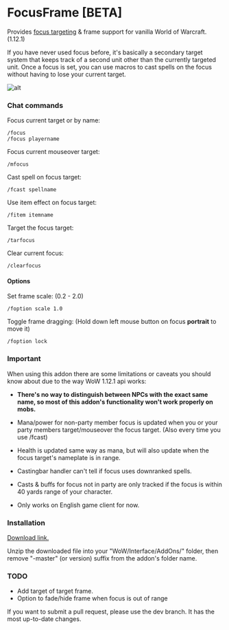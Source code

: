 # FocusFrame [BETA]
Provides [focus targeting](http://wowwiki.wikia.com/wiki/Focus_target) & frame support for vanilla World of Warcraft. (1.12.1)

If you have never used focus before, it's basically a secondary target system that keeps track of a second unit other than the currently targeted unit. Once a focus is set, you can use macros to cast spells on the focus without having to lose your current target.

![alt](http://i.imgur.com/Qziq2wX.jpg)

### Chat commands

Focus current target or by name:
```
/focus
/focus playername
```

Focus current mouseover target:
```
/mfocus
```

Cast spell on focus target:
```
/fcast spellname
```

Use item effect on focus target:
```
/fitem itemname
```

Target the focus target:
```
/tarfocus
```

Clear current focus:
```
/clearfocus
```

#### Options

Set frame scale: (0.2 - 2.0)
```
/foption scale 1.0
```

Toggle frame dragging:
(Hold down left mouse button on focus **portrait** to move it)
```
/foption lock
```


### Important
When using this addon there are some limitations or caveats you should know about due to the way WoW 1.12.1 api works:

- **There's no way to distinguish between NPCs with the exact same name, so most of this addon's functionality won't work properly on mobs.**
- Mana/power for non-party member focus is updated when you or your party members target/mouseover the focus target. (Also every time you use /fcast)
- Health is updated same way as mana, but will also update when the focus target's nameplate is in range.

- Castingbar handler can't tell if focus uses downranked spells.
- Casts & buffs for focus not in party are only tracked if the focus is within 40 yards range of your character.
- Only works on English game client for now.


### Installation
[Download link.](https://github.com/wardz/FocusFrame/releases)


Unzip the downloaded file into your "WoW/Interface/AddOns/" folder, then remove "-master" (or version) suffix from the addon's folder name.


### TODO
- Add target of target frame.
- Option to fade/hide frame when focus is out of range

If you want to submit a pull request, please use the dev branch. It has the most up-to-date changes.
